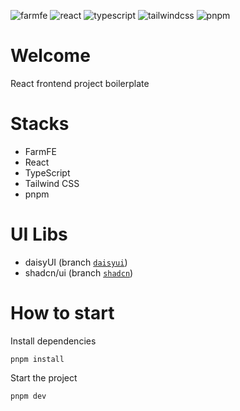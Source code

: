 ![farmfe](https://img.shields.io/badge/farmfe.org-purple?link=https%3A%2F%2Fwww.farmfe.org)
![react](https://img.shields.io/badge/React-20232A?logo=react&logoColor=61DAFB)
![typescript](https://img.shields.io/badge/TypeScript-007ACC?logo=typescript&logoColor=white)
![tailwindcss](https://img.shields.io/badge/Tailwind_CSS-38B2AC?logo=tailwind-css&logoColor=white)
![pnpm](https://img.shields.io/badge/pnpm-yellow?logo=pnpm&logoColor=white)

# Welcome

React frontend project boilerplate

# Stacks

- FarmFE
- React
- TypeScript
- Tailwind CSS
- pnpm

# UI Libs

- daisyUI (branch [`daisyui`](https://github.com/swrdna/bofeiler-react/tree/daisyui))
- shadcn/ui (branch [`shadcn`](https://github.com/swrdna/bofeiler-react/tree/shadcn))

# How to start

Install dependencies

```
pnpm install
```

Start the project

```
pnpm dev
```
